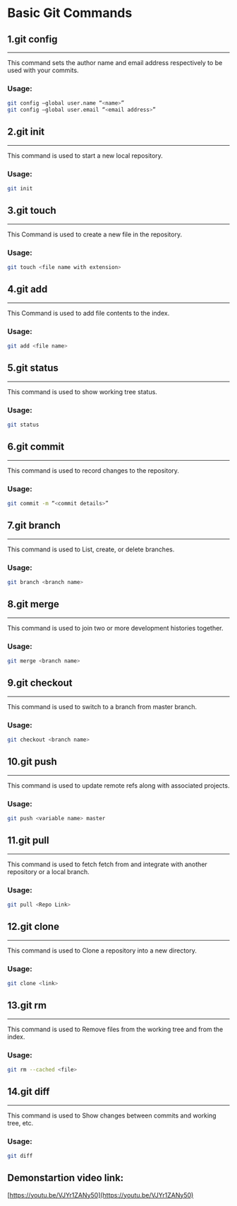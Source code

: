 # **Basic Git Commands**

## **1.git config**
___
This command sets the author name and email address respectively to be used with your commits.
### **Usage:**
```bash
git config –global user.name “<name>”  
git config –global user.email “<email address>”  
```

## **2.git init**
---
This command is used to start a new local repository.
### **Usage:**
```bash
git init
```

## **3.git touch**
---
This Command is used to create a new file in the repository.
### **Usage:**
```bash
git touch <file name with extension>
```

## **4.git add**
---
This Command is used to add file contents to the index.
### **Usage:**
```bash
git add <file name>
```

## **5.git status**
---
This command is used to show working tree status.
### **Usage:**
```bash
git status  
```

## **6.git commit**
---
This command is used to record changes to the repository.
### **Usage:**
```bash
git commit -m “<commit details>”  
```


## **7.git branch**
---
This command is used to List, create, or delete branches.
### **Usage:**
```bash
git branch <branch name>
```
## **8.git merge**
---
This command is used to join two or more development histories together.
### **Usage:**
```bash
git merge <branch name>
```


## **9.git checkout**
---
This command is used to switch to a branch from master branch.
### **Usage:**
```bash
git checkout <branch name>  
```

## **10.git push**
---
This command is used to update remote refs along with associated projects.
### **Usage:**
```bash
git push <variable name> master  
```

## **11.git pull**
---
This command is used to fetch fetch from and integrate with another repository or a local branch.
### **Usage:**
```bash
git pull <Repo Link>

```

## **12.git clone**
---
This command is used to Clone a repository into a new directory.
### **Usage:**
```bash
git clone <link>
```

## **13.git rm**
---
This command is used to Remove files from the working tree and from the index.
### **Usage:**
```bash
git rm --cached <file>
```

## **14.git diff**
---
This command is used to  Show changes between commits and working tree, etc.
### **Usage:**
```bash
git diff 
```
## **Demonstartion video link:**

 [https://youtu.be/VJYr1ZANy50](https://youtu.be/VJYr1ZANy50)
